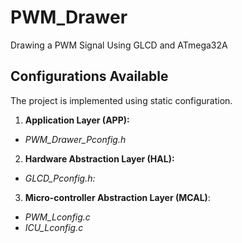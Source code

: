 # PWM_Drawer
Drawing a PWM Signal Using GLCD and ATmega32A

## Configurations Available
The project is implemented using static configuration.
1. **Application Layer (APP):** 
  - *PWM_Drawer_Pconfig.h*
2. **Hardware Abstraction Layer (HAL):**
  - *GLCD_Pconfig.h:*
3. **Micro-controller Abstraction Layer (MCAL)**:
  - *PWM_Lconfig.c*
  - *ICU_Lconfig.c*
